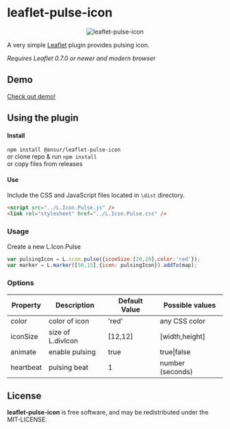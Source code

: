 leaflet-pulse-icon
=====================
<div style="text-align:center" align="center">
  <img src="http://mapshakers.github.io/projects/leaflet-pulse-icon/leaflet-pulsing-icon.gif" alt="leaflet-pulse-icon" />
</div>

A very simple [Leaflet](http://leafletjs.com) plugin provides pulsing icon.

*Requires Leaflet 0.7.0 or newer and modern browser*

## Demo
[Check out demo!](http://mapshakers.github.io/projects/leaflet-pulse-icon)
## Using the plugin
#### Install
`npm install @ansur/leaflet-pulse-icon` </br>
or clone repo & run `npm install` </br>
or copy files from releases 

#### Use
Include the CSS and JavaScript files located in ```\dist``` directory.
```html
<script src="../L.Icon.Pulse.js" />
<link rel="stylesheet" href="../L.Icon.Pulse.css" />
```

### Usage
Create a new L.Icon.Pulse

```javascript
var pulsingIcon = L.icon.pulse({iconSize:[20,20],color:'red'});
var marker = L.marker([50,15],{icon: pulsingIcon}).addTo(map);
```
### Options
| Property        | Description            | Default Value | Possible  values         |
| --------------- | ---------------------- | ------------- | ------------------------ |
| color           | color of icon          | 'red'         | any CSS color            |
| iconSize        | size of L.divIcon      | [12,12]       | <Point> [width,height]   |
| animate         | enable pulsing         | true          | true\|false            |
| heartbeat       | pulsing beat           | 1             | number (seconds)         |

## License
**leaflet-pulse-icon** is free software, and may be redistributed under the MIT-LICENSE.

